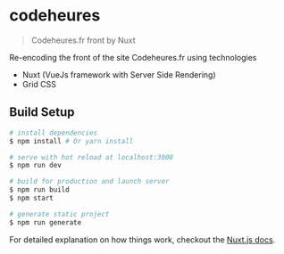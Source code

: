 # codeheures

> Codeheures.fr front by Nuxt

Re-encoding the front of the site Codeheures.fr using technologies
 
- Nuxt (VueJs framework with Server Side Rendering)
- Grid CSS



## Build Setup

``` bash
# install dependencies
$ npm install # Or yarn install

# serve with hot reload at localhost:3000
$ npm run dev

# build for production and launch server
$ npm run build
$ npm start

# generate static project
$ npm run generate
```

For detailed explanation on how things work, checkout the [Nuxt.js docs](https://github.com/nuxt/nuxt.js).
